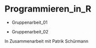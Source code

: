 # Programmieren_in_R

- Gruppenarbeit_01

- Gruppenarbeit_02

In Zusammenarbeit mit Patrik Schürmann

